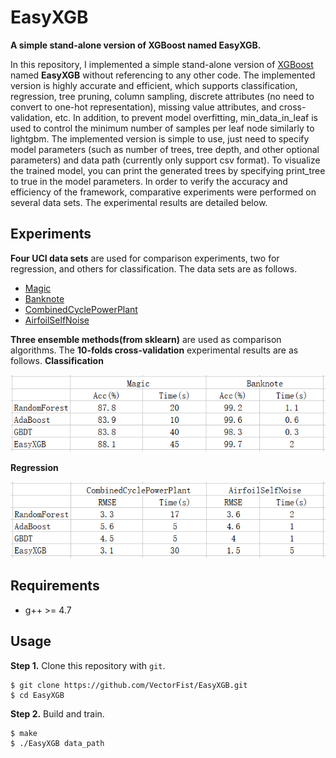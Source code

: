 # EasyXGB
**A simple stand-alone version of XGBoost named EasyXGB.**


In this repository, I implemented a simple stand-alone version of [XGBoost](https://arxiv.org/pdf/1603.02754.pdf) named **EasyXGB** without referencing to any other code. The implemented version is highly accurate and efficient, which supports classification, regression, tree pruning, column sampling, discrete attributes (no need to convert to one-hot representation), missing value attributes, and cross-validation, etc. In addition, to prevent model overfitting, min_data_in_leaf is used to control the minimum number of samples per leaf node similarly to lightgbm.  The implemented version is simple to use, just need to specify model parameters (such as number of trees, tree depth, and other optional parameters) and data path (currently only support csv format). To visualize the trained model, you can print the generated trees by specifying print_tree to true in the model parameters. In order to verify the accuracy and efficiency of the framework, comparative experiments were performed on several data sets. The experimental results are detailed below.


## Experiments
**Four UCI data sets** are used for comparison experiments, two for regression, and others for classification. The data sets are as follows.
- [Magic](http://archive.ics.uci.edu/ml/datasets/MAGIC+Gamma+Telescope)
- [Banknote](http://archive.ics.uci.edu/ml/datasets/banknote+authentication)
- [CombinedCyclePowerPlant](http://archive.ics.uci.edu/ml/datasets/Combined+Cycle+Power+Plant)
- [AirfoilSelfNoise](http://archive.ics.uci.edu/ml/datasets/Airfoil+Self-Noise)

**Three ensemble methods(from sklearn)** are used as comparison algorithms. The **10-folds cross-validation** experimental results are as follows.
**Classification**

![accuracy](figures/acc.PNG)

**Regression**

![rmse](figures/rmse.PNG)

## Requirements
- g++ >= 4.7

## Usage
**Step 1.** 
Clone this repository with ``git``.
```
$ git clone https://github.com/VectorFist/EasyXGB.git
$ cd EasyXGB
```

**Step 2.** 
Build and train.
```
$ make
$ ./EasyXGB data_path
```
